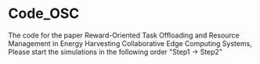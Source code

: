 # Code_OSC
The code for the paper Reward-Oriented Task Offloading and Resource Management in Energy Harvesting Collaborative Edge Computing Systems,
Please start the simulations in the following order "Step1 -> Step2"
